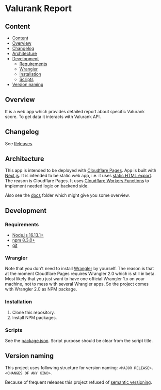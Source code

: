 # Valurank Report

## Content

- [Content](#content)
- [Overview](#overview)
- [Changelog](#changelog)
- [Architecture](#architecture)
- [Development](#development)
  - [Requirements](#requirements)
  - [Wrangler](#wrangler)
  - [Installation](#installation)
  - [Scripts](#scripts)
- [Version naming](#version-naming)

## Overview

It is a web app which provides detailed report about specific Valurank score. To get data it interacts with Valurank API.

## Changelog

See [Releases](https://github.com/Valurank/report/releases).

## Architecture

This app is intended to be deployed with [Cloudflare Pages](https://pages.cloudflare.com/). App is built with [Next.js](https://nextjs.org/). It is intended to be static web app, i.e. it uses [static HTML export](https://nextjs.org/docs/advanced-features/static-html-export). The reason is Cloudflare Pages. It uses [Cloudflare Workers Functions](https://developers.cloudflare.com/pages/platform/functions) to implement needed logic on backend side.

Also see the [docs](docs/) folder which might give you some overview.

## Development

### Requirements

- [Node.js 16.13.1+](https://nodejs.org)
- [npm 8.3.0+](https://www.npmjs.com/package/npm)
- [git](https://git-scm.com/)

### Wrangler

Note that you don't need to install [Wrangler](https://developers.cloudflare.com/workers/cli-wrangler) by yourself. The reason is that at the moment Cloudflare Pages requires Wrangler 2.0 which is still in beta. Most likely that you just want to have one official Wrangler 1.x on your machine, not to mess with several Wrangler apps. So the project comes with Wrangler 2.0 as NPM package.

### Installation

1. Clone this repository.
2. Install NPM packages.

### Scripts

See the [package.json](package.json). Script purpose should be clear from the script title.

## Version naming

This project uses following structure for version naming: `<MAJOR RELEASE>.<CHANGES OF ANY KIND>`.

Because of frequent releases this project refused of [semantic versioning](https://semver.org/).

